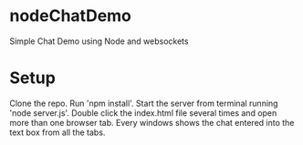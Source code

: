 # nodeChatDemo

Simple Chat Demo using Node and websockets

# Setup

Clone the repo. Run 'npm install'.  Start the server from terminal running 'node server.js'.  Double click the index.html file several times and open more than one browser tab. Every windows shows the chat entered into the text box from all the tabs.
